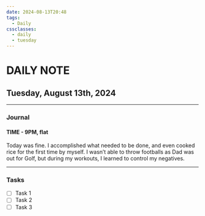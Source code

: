 ```yaml
---
date: 2024-08-13T20:48
tags:
  - Daily
cssclasses:
  - daily
  - tuesday
---
```

# DAILY NOTE
## Tuesday, August 13th, 2024
***
### Journal
#### TIME - 9PM, flat
Today was fine. I accomplished what needed to be done, and even cooked rice for the first time by myself. I wasn’t able to throw footballs as Dad was out for Golf, but during my workouts, I learned to control my negatives.

***
### Tasks
- [ ] Task 1
- [ ] Task 2
- [ ] Task 3